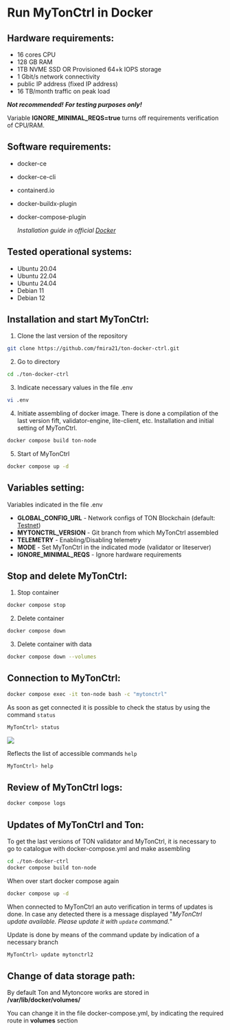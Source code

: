 # Run MyTonCtrl in Docker

## Hardware requirements:

* 16 cores CPU
* 128 GB RAM
* 1TB NVME SSD OR Provisioned 64+k IOPS storage
* 1 Gbit/s network connectivity
* public IP address (fixed IP address)
* 16 TB/month traffic on peak load

**_Not recommended!_** **_For testing purposes only!_**

Variable **IGNORE_MINIMAL_REQS=true** turns off requirements verification of CPU/RAM.

## Software requirements:

* docker-ce
* docker-ce-cli
* containerd.io
* docker-buildx-plugin
* docker-compose-plugin

  _Installation guide in official [Docker](https://docs.docker.com/engine/install/)_

## Tested operational systems:

* Ubuntu 20.04
* Ubuntu 22.04
* Ubuntu 24.04
* Debian 11
* Debian 12

## Installation and start MyTonCtrl:

1. Clone the last version of the repository
```bash
git clone https://github.com/fmira21/ton-docker-ctrl.git
```
2. Go to directory
```bash
cd ./ton-docker-ctrl
```
3. Indicate necessary values in the file .env
```bash
vi .env
```
4. Initiate assembling of docker image. There is done a compilation of the last version fift, validator-engine, lite-client, etc. Installation and initial setting of MyTonCtrl.
```bash
docker compose build ton-node
```
5. Start of MyTonCtrl
```bash
docker compose up -d
```
## Variables setting:

Variables indicated in the file .env
* **GLOBAL_CONFIG_URL** - Network configs of TON Blockchain (default: [Testnet](https://ton.org/testnet-global.config.json))
* **MYTONCTRL_VERSION** - Git branch  from which MyTonCtrl assembled
* **TELEMETRY** - Enabling/Disabling telemetry
* **MODE** - Set MyTonCtrl in the indicated mode (validator or liteserver)
* **IGNORE_MINIMAL_REQS** - Ignore hardware requirements

## Stop and delete MyTonCtrl:

1. Stop container
```bash
docker compose stop
```
2. Delete container
```bash
docker compose down
```
3. Delete container with data
```bash
docker compose down --volumes
```
## Connection to  MyTonCtrl:
```bash
docker compose exec -it ton-node bash -c "mytonctrl"
```
As soon as get connected it is possible to check the status by using the command `status`
```bash
MyTonCtrl> status
```
![](https://raw.githubusercontent.com/ton-blockchain/mytonctrl/master/screens/mytonctrl-status.png)

Reflects the list of accessible commands `help`
```bash
MyTonCtrl> help
```
## Review of MyTonCtrl logs:
```bash
docker compose logs
```
## Updates of MyTonCtrl and Ton:

To get the last versions of TON validator and MyTonCtrl, it is necessary to go to catalogue with  docker-compose.yml and make assembling
```bash
cd ./ton-docker-ctrl
docker compose build ton-node
```
When over start docker compose again
```bash
docker compose up -d
```
When connected to MyTonCtrl an auto verification in terms of  updates is done. In case any detected there is a message displayed "_MyTonCtrl update available. Please update it with `update` command._"

Update is done by means of the command update by indication of a necessary branch
```bash
MyTonCtrl> update mytonctrl2
```
## Change of data storage path:

By default Ton and Mytoncore works are stored in **/var/lib/docker/volumes/**

You can change it in the file docker-compose.yml, by indicating the required route in **volumes** section
